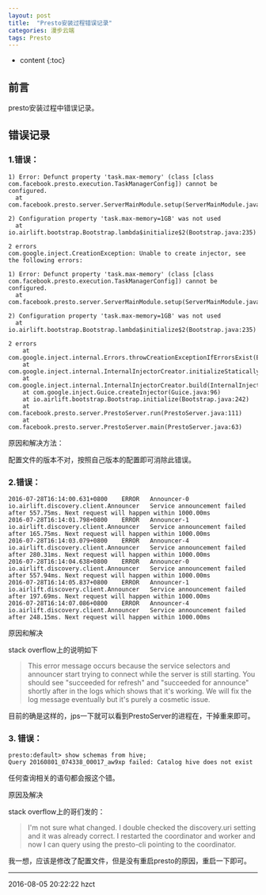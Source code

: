```yaml
---
layout: post
title:  "Presto安装过程错误记录"
categories: 漫步云端
tags: Presto
---
```


* content
{:toc}

## 前言

presto安装过程中错误记录。




## 错误记录

### 1.错误：

```
1) Error: Defunct property 'task.max-memory' (class [class com.facebook.presto.execution.TaskManagerConfig]) cannot be configured.
  at com.facebook.presto.server.ServerMainModule.setup(ServerMainModule.java:254)

2) Configuration property 'task.max-memory=1GB' was not used
  at io.airlift.bootstrap.Bootstrap.lambda$initialize$2(Bootstrap.java:235)

2 errors
com.google.inject.CreationException: Unable to create injector, see the following errors:

1) Error: Defunct property 'task.max-memory' (class [class com.facebook.presto.execution.TaskManagerConfig]) cannot be configured.
  at com.facebook.presto.server.ServerMainModule.setup(ServerMainModule.java:254)

2) Configuration property 'task.max-memory=1GB' was not used
  at io.airlift.bootstrap.Bootstrap.lambda$initialize$2(Bootstrap.java:235)

2 errors
	at com.google.inject.internal.Errors.throwCreationExceptionIfErrorsExist(Errors.java:466)
	at com.google.inject.internal.InternalInjectorCreator.initializeStatically(InternalInjectorCreator.java:155)
	at com.google.inject.internal.InternalInjectorCreator.build(InternalInjectorCreator.java:107)
	at com.google.inject.Guice.createInjector(Guice.java:96)
	at io.airlift.bootstrap.Bootstrap.initialize(Bootstrap.java:242)
	at com.facebook.presto.server.PrestoServer.run(PrestoServer.java:111)
	at com.facebook.presto.server.PrestoServer.main(PrestoServer.java:63)
```

原因和解决方法：

配置文件的版本不对，按照自己版本的配置即可消除此错误。

### 2.错误：

```
2016-07-28T16:14:00.631+0800	ERROR	Announcer-0	io.airlift.discovery.client.Announcer	Service announcement failed after 557.75ms. Next request will happen within 1000.00ms
2016-07-28T16:14:01.798+0800	ERROR	Announcer-1	io.airlift.discovery.client.Announcer	Service announcement failed after 165.75ms. Next request will happen within 1000.00ms
2016-07-28T16:14:03.079+0800	ERROR	Announcer-4	io.airlift.discovery.client.Announcer	Service announcement failed after 280.31ms. Next request will happen within 1000.00ms
2016-07-28T16:14:04.638+0800	ERROR	Announcer-0	io.airlift.discovery.client.Announcer	Service announcement failed after 557.94ms. Next request will happen within 1000.00ms
2016-07-28T16:14:05.837+0800	ERROR	Announcer-1	io.airlift.discovery.client.Announcer	Service announcement failed after 197.69ms. Next request will happen within 1000.00ms
2016-07-28T16:14:07.086+0800	ERROR	Announcer-4	io.airlift.discovery.client.Announcer	Service announcement failed after 248.15ms. Next request will happen within 1000.00ms
```

原因和解决

stack overflow上的说明如下

> This error message occurs because the service selectors and announcer start trying to connect while the server is still starting. You should see "succeeded for refresh" and "succeeded for announce" shortly after in the logs which shows that it's working. We will fix the log message eventually but it's purely a cosmetic issue.

目前的确是这样的，jps一下就可以看到PrestoServer的进程在，干掉重来即可。


### 3. 错误：

```
presto:default> show schemas from hive;
Query 20160801_074338_00017_aw9xp failed: Catalog hive does not exist
```
任何查询相关的语句都会报这个错。

原因及解决

stack overflow上的哥们发的：

> I'm not sure what changed. I double checked the discovery.uri setting and it was already correct. I restarted the coordinator and worker and now I can query using the presto-cli pointing to the coordinator.

我一想，应该是修改了配置文件，但是没有重启presto的原因，重启一下即可。

***
2016-08-05 20:22:22 hzct

